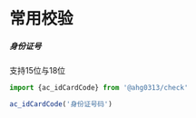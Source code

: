 # 常用校验

##### 身份证号

支持15位与18位

```javascript
import {ac_idCardCode} from '@ahg0313/check'

ac_idCardCode('身份证号码')
```
